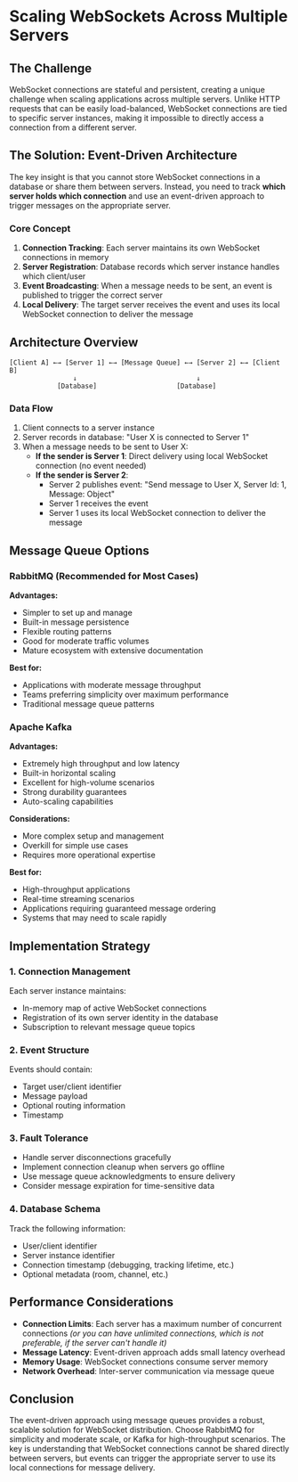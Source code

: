 # Scaling WebSockets Across Multiple Servers

## The Challenge

WebSocket connections are stateful and persistent, creating a unique challenge when scaling applications across multiple servers. Unlike HTTP requests that can be easily load-balanced, WebSocket connections are tied to specific server instances, making it impossible to directly access a connection from a different server.

## The Solution: Event-Driven Architecture

The key insight is that you cannot store WebSocket connections in a database or share them between servers. Instead, you need to track **which server holds which connection** and use an event-driven approach to trigger messages on the appropriate server.

### Core Concept

1. **Connection Tracking**: Each server maintains its own WebSocket connections in memory
2. **Server Registration**: Database records which server instance handles which client/user
3. **Event Broadcasting**: When a message needs to be sent, an event is published to trigger the correct server
4. **Local Delivery**: The target server receives the event and uses its local WebSocket connection to deliver the message

## Architecture Overview

```
[Client A] ←→ [Server 1] ←→ [Message Queue] ←→ [Server 2] ←→ [Client B]
                ↓                              ↓
            [Database]                    [Database]
```

### Data Flow

1. Client connects to a server instance
2. Server records in database: "User X is connected to Server 1"
3. When a message needs to be sent to User X:
   - **If the sender is Server 1**: Direct delivery using local WebSocket connection (no event needed)
   - **If the sender is Server 2**: 
     - Server 2 publishes event: "Send message to User X, Server Id: 1, Message: Object"
     - Server 1 receives the event
     - Server 1 uses its local WebSocket connection to deliver the message

## Message Queue Options

### RabbitMQ (Recommended for Most Cases)

**Advantages:**
- Simpler to set up and manage
- Built-in message persistence
- Flexible routing patterns
- Good for moderate traffic volumes
- Mature ecosystem with extensive documentation

**Best for:**
- Applications with moderate message throughput
- Teams preferring simplicity over maximum performance
- Traditional message queue patterns

### Apache Kafka

**Advantages:**
- Extremely high throughput and low latency
- Built-in horizontal scaling
- Excellent for high-volume scenarios
- Strong durability guarantees
- Auto-scaling capabilities

**Considerations:**
- More complex setup and management
- Overkill for simple use cases
- Requires more operational expertise

**Best for:**
- High-throughput applications
- Real-time streaming scenarios
- Applications requiring guaranteed message ordering
- Systems that may need to scale rapidly

## Implementation Strategy

### 1. Connection Management

Each server instance maintains:
- In-memory map of active WebSocket connections
- Registration of its own server identity in the database
- Subscription to relevant message queue topics

### 2. Event Structure

Events should contain:
- Target user/client identifier
- Message payload
- Optional routing information
- Timestamp

### 3. Fault Tolerance

- Handle server disconnections gracefully
- Implement connection cleanup when servers go offline
- Use message queue acknowledgments to ensure delivery
- Consider message expiration for time-sensitive data

### 4. Database Schema

Track the following information:
- User/client identifier
- Server instance identifier
- Connection timestamp (debugging, tracking lifetime, etc.)
- Optional metadata (room, channel, etc.)

## Performance Considerations

- **Connection Limits**: Each server has a maximum number of concurrent connections *(or you can have unlimited connections, which is not preferable, if the server can't handle it)*
- **Message Latency**: Event-driven approach adds small latency overhead
- **Memory Usage**: WebSocket connections consume server memory
- **Network Overhead**: Inter-server communication via message queue

## Conclusion

The event-driven approach using message queues provides a robust, scalable solution for WebSocket distribution. Choose RabbitMQ for simplicity and moderate scale, or Kafka for high-throughput scenarios. The key is understanding that WebSocket connections cannot be shared directly between servers, but events can trigger the appropriate server to use its local connections for message delivery.